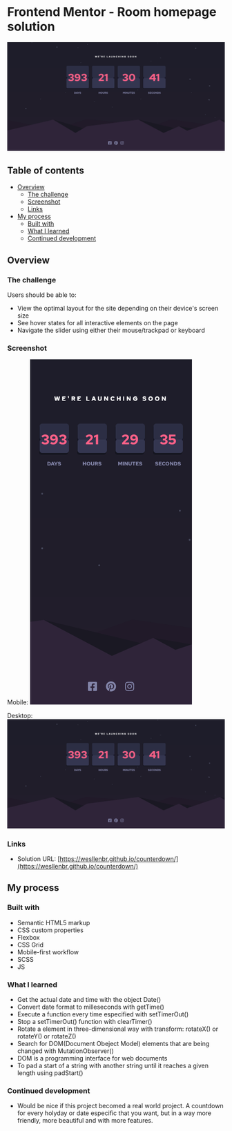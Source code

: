 # Frontend Mentor - Room homepage solution
![](./design/desktop-screnshot.png)


## Table of contents

- [Overview](#overview)
  - [The challenge](#Room-Homepage-solution)
  - [Screenshot](#screenshot)
  - [Links](#links)
- [My process](#my-process)
  - [Built with](#built-with)
  - [What I learned](#what-i-learned)
  - [Continued development](#continued-development)


## Overview

### The challenge

Users should be able to:

- View the optimal layout for the site depending on their device's screen size
- See hover states for all interactive elements on the page
- Navigate the slider using either their mouse/trackpad or keyboard

### Screenshot

Mobile:
![](./design/mobile-screnshot.png)

Desktop:
![](./design/desktop-screnshot.png)

### Links

- Solution URL: [https://wesllenbr.github.io/counterdown/](https://wesllenbr.github.io/counterdown/)


## My process

### Built with

- Semantic HTML5 markup
- CSS custom properties
- Flexbox
- CSS Grid
- Mobile-first workflow
- SCSS
- JS

### What I learned

- Get the actual date and time with the object Date()
- Convert date format to milleseconds with getTime()
- Execute a function every time especified with setTimerOut()
- Stop a setTimerOut() function with clearTimer()
- Rotate a element in three-dimensional way with transform: rotateX() or rotateY() or rotateZ()
- Search for DOM(Document Obeject Model) elements that are being changed with MutationObserver()
- DOM is a programming interface for web documents
- To pad a start of a string with another string until it reaches a given length using padStart()

### Continued development

- Would be nice if this project becomed a real world project. A countdown for every holyday or date especific that you want, but in a way more friendly, more beautiful and with more features. 